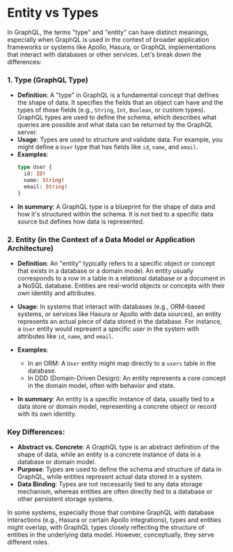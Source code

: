 # Entity vs Types

In GraphQL, the terms "type" and "entity" can have distinct meanings, especially when GraphQL is used in the context of broader application frameworks or systems like Apollo, Hasura, or GraphQL implementations that interact with databases or other services. Let's break down the differences:

### 1. **Type (GraphQL Type)**
   - **Definition**: A "type" in GraphQL is a fundamental concept that defines the shape of data. It specifies the fields that an object can have and the types of those fields (e.g., `String`, `Int`, `Boolean`, or custom types). GraphQL types are used to define the schema, which describes what queries are possible and what data can be returned by the GraphQL server.
   - **Usage**: Types are used to structure and validate data. For example, you might define a `User` type that has fields like `id`, `name`, and `email`.
   - **Examples**:
     ```graphql
     type User {
       id: ID!
       name: String!
       email: String!
     }
     ```
   - **In summary**: A GraphQL type is a blueprint for the shape of data and how it's structured within the schema. It is not tied to a specific data source but defines how data is represented.

### 2. **Entity (in the Context of a Data Model or Application Architecture)**
   - **Definition**: An "entity" typically refers to a specific object or concept that exists in a database or a domain model. An entity usually corresponds to a row in a table in a relational database or a document in a NoSQL database. Entities are real-world objects or concepts with their own identity and attributes.
   - **Usage**: In systems that interact with databases (e.g., ORM-based systems, or services like Hasura or Apollo with data sources), an entity represents an actual piece of data stored in the database. For instance, a `User` entity would represent a specific user in the system with attributes like `id`, `name`, and `email`.
   - **Examples**:
     - In an ORM: A `User` entity might map directly to a `users` table in the database.
     - In DDD (Domain-Driven Design): An entity represents a core concept in the domain model, often with behavior and state.

   - **In summary**: An entity is a specific instance of data, usually tied to a data store or domain model, representing a concrete object or record with its own identity.

### Key Differences:

- **Abstract vs. Concrete**: A GraphQL type is an abstract definition of the shape of data, while an entity is a concrete instance of data in a database or domain model.
- **Purpose**: Types are used to define the schema and structure of data in GraphQL, while entities represent actual data stored in a system.
- **Data Binding**: Types are not necessarily tied to any data storage mechanism, whereas entities are often directly tied to a database or other persistent storage systems.
  
In some systems, especially those that combine GraphQL with database interactions (e.g., Hasura or certain Apollo integrations), types and entities might overlap, with GraphQL types closely reflecting the structure of entities in the underlying data model. However, conceptually, they serve different roles.